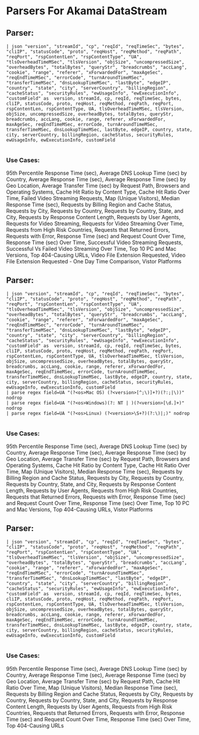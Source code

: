 # Parsers For Akamai DataStream

## Parser:
```
| json "version", "streamId", "cp", "reqId", "reqTimeSec", "bytes", "cliIP", "statusCode", "proto", "reqHost", "reqMethod", "reqPath", "reqPort", "rspContentLen", "rspContentType", "UA", "tlsOverheadTimeMSec", "tlsVersion", "objSize", "uncompressedSize", "overheadBytes", "totalBytes", "queryStr", "breadcrumbs", "accLang", "cookie", "range", "referer", "xForwardedFor", "maxAgeSec", "reqEndTimeMSec", "errorCode", "turnAroundTimeMSec", "transferTimeMSec", "dnsLookupTimeMSec", "lastByte", "edgeIP", "country", "state", "city", "serverCountry", "billingRegion", "cacheStatus", "securityRules", "ewUsageInfo", "ewExecutionInfo", "customField" as  version, streamId, cp, reqId, reqTimeSec, bytes, cliIP, statusCode, proto, reqHost, reqMethod, reqPath, reqPort, rspContentLen, rspContentType, UA, tlsOverheadTimeMSec, tlsVersion, objSize, uncompressedSize, overheadBytes, totalBytes, queryStr, breadcrumbs, accLang, cookie, range, referer, xForwardedFor, maxAgeSec, reqEndTimeMSec, errorCode, turnAroundTimeMSec, transferTimeMSec, dnsLookupTimeMSec, lastByte, edgeIP, country, state, city, serverCountry, billingRegion, cacheStatus, securityRules, ewUsageInfo, ewExecutionInfo, customField
 
```
### Use Cases:
95th Percentile Response Time (sec), Average DNS Lookup Time (sec) by Country, Average Response Time (sec), Average Response Time (sec) by Geo Location, Average Transfer Time (sec) by Request Path, Browsers and Operating Systems, Cache Hit Ratio by Content Type, Cache Hit Ratio Over Time, Failed Video Streaming Requests, Map (Unique Visitors), Median Response Time (sec), Requests by Billing Region and Cache Status, Requests by City, Requests by Country, Requests by Country, State, and City, Requests by Response Content Length, Requests by User Agents, Requests for Video Streaming, Requests for Video Streaming Over Time, Requests from High Risk Countries, Requests that Returned Errors, Requests with Error, Response Time (sec) and Request Count Over Time, Response Time (sec) Over Time, Successful Video Streaming Requests, Successful Vs Failed Video Streaming Over Time, Top 10 PC and Mac Versions, Top 404-Causing URLs, Video File Extension Requested, Video File Extension Requested - One Day Time Comparison, Vistor Platforms



## Parser:
```
| json "version", "streamId", "cp", "reqId", "reqTimeSec", "bytes", "cliIP", "statusCode", "proto", "reqHost", "reqMethod", "reqPath", "reqPort", "rspContentLen", "rspContentType", "UA", "tlsOverheadTimeMSec", "tlsVersion", "objSize", "uncompressedSize", "overheadBytes", "totalBytes", "queryStr", "breadcrumbs", "accLang", "cookie", "range", "referer", "xForwardedFor", "maxAgeSec", "reqEndTimeMSec", "errorCode", "turnAroundTimeMSec", "transferTimeMSec", "dnsLookupTimeMSec", "lastByte", "edgeIP", "country", "state", "city", "serverCountry", "billingRegion", "cacheStatus", "securityRules", "ewUsageInfo", "ewExecutionInfo", "customField" as  version, streamId, cp, reqId, reqTimeSec, bytes, cliIP, statusCode, proto, reqHost, reqMethod, reqPath, reqPort, rspContentLen, rspContentType, UA, tlsOverheadTimeMSec, tlsVersion, objSize, uncompressedSize, overheadBytes, totalBytes, queryStr, breadcrumbs, accLang, cookie, range, referer, xForwardedFor, maxAgeSec, reqEndTimeMSec, errorCode, turnAroundTimeMSec, transferTimeMSec, dnsLookupTimeMSec, lastByte, edgeIP, country, state, city, serverCountry, billingRegion, cacheStatus, securityRules, ewUsageInfo, ewExecutionInfo, customField
| parse regex field=UA "(?<os>Mac OS) (?<version>[^;\)]+?)(?:;|\))" nodrop 
| parse regex field=UA "(?<os>Windows)(?: NT | )(?<version>[\d.]+)" nodrop 
| parse regex field=UA "(?<os>Linux) (?<version>\S+?)(?:\)|;)" nodrop 
 
```
### Use Cases:
95th Percentile Response Time (sec), Average DNS Lookup Time (sec) by Country, Average Response Time (sec), Average Response Time (sec) by Geo Location, Average Transfer Time (sec) by Request Path, Browsers and Operating Systems, Cache Hit Ratio by Content Type, Cache Hit Ratio Over Time, Map (Unique Visitors), Median Response Time (sec), Requests by Billing Region and Cache Status, Requests by City, Requests by Country, Requests by Country, State, and City, Requests by Response Content Length, Requests by User Agents, Requests from High Risk Countries, Requests that Returned Errors, Requests with Error, Response Time (sec) and Request Count Over Time, Response Time (sec) Over Time, Top 10 PC and Mac Versions, Top 404-Causing URLs, Vistor Platforms



## Parser:
```
| json "version", "streamId", "cp", "reqId", "reqTimeSec", "bytes", "cliIP", "statusCode", "proto", "reqHost", "reqMethod", "reqPath", "reqPort", "rspContentLen", "rspContentType", "UA", "tlsOverheadTimeMSec", "tlsVersion", "objSize", "uncompressedSize", "overheadBytes", "totalBytes", "queryStr", "breadcrumbs", "accLang", "cookie", "range", "referer", "xForwardedFor", "maxAgeSec", "reqEndTimeMSec", "errorCode", "turnAroundTimeMSec", "transferTimeMSec", "dnsLookupTimeMSec", "lastByte", "edgeIP", "country", "state", "city", "serverCountry", "billingRegion", "cacheStatus", "securityRules", "ewUsageInfo", "ewExecutionInfo", "customField" as  version, streamId, cp, reqId, reqTimeSec, bytes, cliIP, statusCode, proto, reqHost, reqMethod, reqPath, reqPort, rspContentLen, rspContentType, UA, tlsOverheadTimeMSec, tlsVersion, objSize, uncompressedSize, overheadBytes, totalBytes, queryStr, breadcrumbs, accLang, cookie, range, referer, xForwardedFor, maxAgeSec, reqEndTimeMSec, errorCode, turnAroundTimeMSec, transferTimeMSec, dnsLookupTimeMSec, lastByte, edgeIP, country, state, city, serverCountry, billingRegion, cacheStatus, securityRules, ewUsageInfo, ewExecutionInfo, customField 
 
```
### Use Cases:
95th Percentile Response Time (sec), Average DNS Lookup Time (sec) by Country, Average Response Time (sec), Average Response Time (sec) by Geo Location, Average Transfer Time (sec) by Request Path, Cache Hit Ratio Over Time, Map (Unique Visitors), Median Response Time (sec), Requests by Billing Region and Cache Status, Requests by City, Requests by Country, Requests by Country, State, and City, Requests by Response Content Length, Requests by User Agents, Requests from High Risk Countries, Requests that Returned Errors, Requests with Error, Response Time (sec) and Request Count Over Time, Response Time (sec) Over Time, Top 404-Causing URLs


